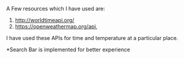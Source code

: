 
A Few resources which I have used are:

1. http://worldtimeapi.org/
2. https://openweathermap.org/api,

I have used these APIs for time and temperature at a particular place.


*Search Bar is implemented for better experience


